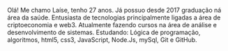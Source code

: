 Olá! Me chamo Laíse, tenho 27 anos. Já possuo desde 2017 graduação ná área da saúde. Entusiasta de tecnologias principalmente ligadas a área de criptoeconomia e web3. Atualmente fazendo cursos na área de análise e desenvolvimento de sistemas. Estudando: Lógica de programação, algoritmos, html5, css3, JavaScript, Node.Js, mySql, Git e GitHub.

